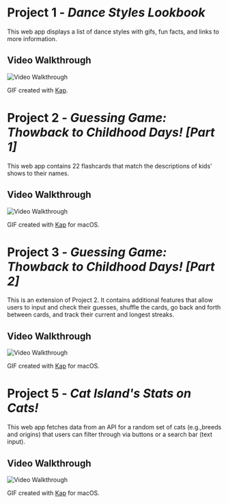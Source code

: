 # Project 1 - *Dance Styles Lookbook*

This web app displays a list of dance styles with gifs, fun facts, and links to more information.

## Video Walkthrough

<img src='https://github.com/kellyy8/WEB102-Projects/blob/main/Project1/P1.gif' title='Video Walkthrough' width='' alt='Video Walkthrough' />

GIF created with [Kap](https://getkap.co/).

# Project 2 - *Guessing Game: Thowback to Childhood Days! [Part 1]*

This web app contains 22 flashcards that match the descriptions of kids' shows to their names.

## Video Walkthrough

<img src='https://github.com/kellyy8/WEB102-Projects/blob/main/Project2%263/P2.gif' title='Video Walkthrough' width='' alt='Video Walkthrough' />

GIF created with [Kap](https://getkap.co/) for macOS.


# Project 3 - *Guessing Game: Thowback to Childhood Days! [Part 2]*

This is an extension of Project 2. It contains additional features that allow users to input and check their guesses, shuffle the cards, go back and forth between cards, and track their current and longest streaks.

## Video Walkthrough

<img src='https://github.com/kellyy8/WEB102-Projects/blob/main/Project2%263/P3.gif' title='Video Walkthrough' width='' alt='Video Walkthrough' />

GIF created with [Kap](https://getkap.co/) for macOS.

# Project 5 - *Cat Island's Stats on Cats!*

This web app fetches data from an API for a random set of cats (e.g.,breeds and origins) that users can filter through via buttons or a search bar (text input).

## Video Walkthrough

<img src='https://github.com/kellyy8/WEB102-Projects/blob/main/Project5/P5.gif' title='Video Walkthrough' width='' alt='Video Walkthrough'/>

GIF created with [Kap](https://getkap.co/) for macOS.